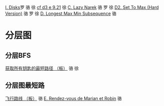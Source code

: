 [I. Disks](https://codeforces.com/contest/1949/problem/I)罗 骆 徐
[cf d3 e 9.21](https://codeforces.com/contest/2014/problem/E) 徐
[C. Lazy Narek](https://codeforces.com/contest/2005/problem/C) 骆 罗 徐
[D2. Set To Max (Hard Version)](https://codeforces.com/contest/1904/problem/D2) 骆 罗 徐
[D. Longest Max Min Subsequence](https://codeforces.com/contest/2001/problem/D) 骆

# 分层图
## 分层BFS
[获取所有钥匙的最短路径 （板）](https://leetcode.cn/problems/shortest-path-to-get-all-keys/description/) 骆 徐

## 分层图最短路
[飞行路线 （板）](https://www.luogu.com.cn/problem/P4568) 骆
[E. Rendez-vous de Marian et Robin](https://codeforces.com/contest/2014/problem/E) 骆
